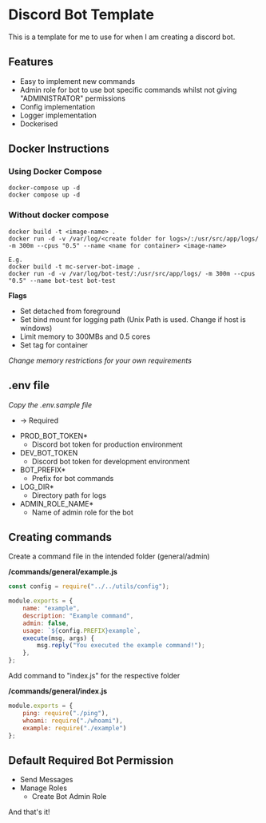 # Discord Bot Template

This is a template for me to use for when I am creating a discord bot.

## Features

- Easy to implement new commands
- Admin role for bot to use bot specific commands whilst not giving "ADMINISTRATOR" permissions
- Config implementation
- Logger implementation
- Dockerised

## Docker Instructions

### Using Docker Compose

```
docker-compose up -d
docker compose up -d
```

### Without docker compose

```
docker build -t <image-name> .
docker run -d -v /var/log/<create folder for logs>/:/usr/src/app/logs/ -m 300m --cpus "0.5" --name <name for container> <image-name>

E.g.
docker build -t mc-server-bot-image .
docker run -d -v /var/log/bot-test/:/usr/src/app/logs/ -m 300m --cpus "0.5" --name bot-test bot-test
```

**Flags**

- Set detached from foreground
- Set bind mount for logging path (Unix Path is used. Change if host is windows)
- Limit memory to 300MBs and 0.5 cores
- Set tag for container

*Change memory restrictions for your own requirements*

## .env file

*Copy the .env.sample file*

* -> Required

- PROD_BOT_TOKEN*
    - Discord bot token for production environment
- DEV_BOT_TOKEN
    - Discord bot token for development environment
- BOT_PREFIX*
    - Prefix for bot commands
- LOG_DIR*
    - Directory path for logs
- ADMIN_ROLE_NAME*
    - Name of admin role for the bot

## Creating commands

Create a command file in the intended folder (general/admin)

**/commands/general/example.js**

```javascript
const config = require("../../utils/config");

module.exports = {
    name: "example",
    description: "Example command",
    admin: false,
    usage: `${config.PREFIX}example`,
    execute(msg, args) {
        msg.reply("You executed the example command!");
    },
};
```

Add command to "index.js" for the respective folder

**/commands/general/index.js**

```javascript
module.exports = {
    ping: require("./ping"),
    whoami: require("./whoami"),
    example: require("./example")
};
```

## Default Required Bot Permission 

- Send Messages
- Manage Roles
    - Create Bot Admin Role

And that's it!


